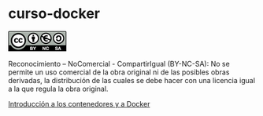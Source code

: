 # curso-docker
![imagen licencia](/imagenes/licencia.png)

Reconocimiento – NoComercial - CompartirIgual (BY-NC-SA): No se permite un uso comercial de la obra original ni de las posibles obras derivadas, la distribución de las cuales se debe hacer con una licencia igual a la que regula la obra original.

[Introducción a los contenedores y a Docker](https://github.com/ltamarit/curso-docker/blob/main/Introduccion-contenedores-Docker.md)
